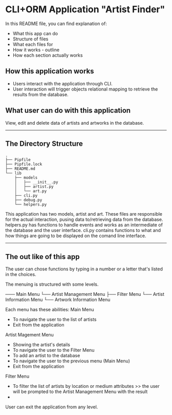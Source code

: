 # CLI+ORM Application "Artist Finder"

In this README file, you can find explanation of:
* What this app can do
* Structure of files
* What each files for
* How it works  - outline
* How each section actually works

## How this application works
- Users interact with the application through CLI.
- User interaction will trigger objects relational mapping to retrieve the results from the database.

## What user can do with this application
View, edit and delete data of artists and artworks in the database.

---

## The Directory Structure

```console
.
├── Pipfile
├── Pipfile.lock
├── README.md
└── lib
    ├── models
    │   ├── __init__.py
    │   ├── artist.py
    │   └── art.py
    ├── cli.py
    ├── debug.py
    └── helpers.py
```

This application has two models, artist and art. These files are responsible for the actual interaction, pusing data to/retrieving data from the database.
helpers.py has functions to handle events and works as an intermediate of the database and the user interface.
cli.py contains functions to what and how things are going to be displayed on the comand line interface.

---

## The out like of this app
The user can chose functions by typing in a number or a letter that's listed in the choices.

The menuing is structured with some levels.

─── Main Menu
    └── Artist Management Menu
        ├── Filter Menu
        └── Artist Information Menu
            └── Artwork Information Menu

Each menu has these abilities:
Main Menu
 - To navigate the user to the list of artists
 - Exit from the application

Artist Magement Menu
 - Showing the artist's details
 - To navigate the user to the Filter Menu
 - To add an artist to the database
 - To navigate the user to the previous menu (Main Menu)
 - Exit from the application

Filter Menu
 - To filter the list of artists by location or medium attributes >> the user will be prompted to the Artist Management Menu with the result
 - 

User can exit the application from any level.